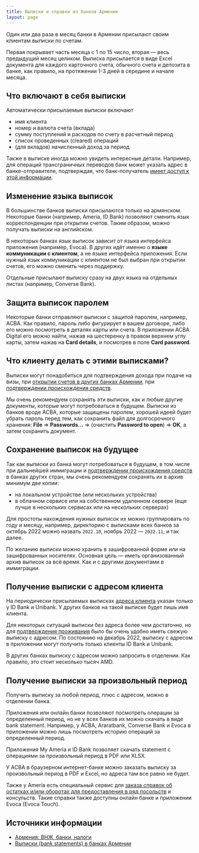 ```yaml
---
title: Выписки и справки из банков Армении
layout: page
---
```


Один или два раза в месяц банки в Армении присылают своим клиентам выписки по счетам.

Первая покрывает часть месяца с 1 по 15 число, вторая — весь предыдущий месяц целиком. Выписка присылается в виде Excel документа для каждого карточного счета, обычного счета и депозита в банке, как правило, на протяжении 1-3 дней в середине и начале месяца.

## Что включают в себя выписки

Автоматически присылаемые выписки включают

- имя клиента
- номер и валюта счета (вклада)
- сумму поступлений и расходов по счету в расчетный период
- список проведенных (cleared) операций
- (для вкладов) начисленный доход за период

Также в выписке иногда можно увидеть интересные детали. Например, для операций трансграничных переводов банк может указать адрес в банке-отправителе, подтверждая, что банк-получатель [имеет доступ к этой информации](../money/bank-address.md).

## Изменение языка выписок

В большинстве банков выписки присылаются только на армянском. Некоторые банки (например, Ameria, ID Bank) позволяют сменить язык корреспонденции при открытии счетов. Таким образом, можно получать выписки на английском.

В некоторых банках язык выписок зависит от языка интерфейса приложения (например, Evoca). В других идёт именно о **языке коммуникации с клиентом**, а не языке интерфейса приложения. Если нужный язык коммуникации с клиентом не был выбран при открытии счетов, его можно сменить через поддержку.

Отдельные присылают выписку сразу на двух языка на отдельных листах (например, Converse Bank).

## Защита выписок паролем

Некоторые банки отправляют выписки с защитой паролем, например, ACBA. Как правило, пароль либо фигурирует в вашем договоре, либо его можно посмотреть в деталях карты или счета. В приложении ACBA Digital его можно найти, нажав на шестеренку в правом верхнем углу карты, затем нажав на **Card details**, и посмотрев в поле **Card password**.

## Что клиенту делать с этими выписками?

Выписки могут понадобиться для подтверждения дохода при подаче на визы, при [открытии счетов в других банках Армении](requirements-fl.md), при [подтверждении происхождения средств](../money/proof-of-origin.md).

Мы очень рекомендуем сохранять эти выписки, как и любые другие документы, которые могут потребоваться в будущем. Выписки из банков вроде ACBA, которые защищены паролем, хорошей идеей будет убрать пароль перед тем, как сохранить файл для долгосрочного хранения: **File** ⇒ **Passwords…** ⇒ (очистить **Password to open**) ⇒ **OK**, а затем сохранить документ.

## Сохранение выписок на будущее

Так как выписки из банка могут потребоваться в будущем, в том числе при дальнейшей иммиграции и [подтверждении происхождения средств](../money/proof-of-origin.md) в банках других стран, мы очень рекомендуем сохранять их в архив минимум две копии:

- на локальном устройстве (или нескольких устройства)
- в облачном сервисе или на собственном удаленном сервере (еще лучше в нескольких сервисах или на нескольких серверах)

Для простоты нахождения нужных выписок их можно группировать по году и месяцу, например, директорию с выписками всех банков за октябрь 2022 можно назвать `2022.10`, ноябрь 2022 — `2022.11`, и так далее.

По желанию выписки можно хранить в зашифрованной форме или на зашифрованных носителях. Основная цель — иметь организованный архив выписок за всё время. Как и с другими документами в иммиграции.

## Получение выписки с адресом клиента

На периодически присылаемых выписках [адреса клиента](../money/bank-address.md) указан только у ID Bank и Unibank. У других банков на такой выписке будет лишь имя клиента.

Для некоторых ситуаций выписки без адреса более чем достаточно, но для [подтверждения проживания](../documents/proof-of-residence.md) было бы очень удобно иметь свежую выписку с адресом. По состоянию на декабрь 2022, выписку с адресом в приложении могут получить только клиенты ID Bank и Unibank.

В других банках выписку с адресом можно запросить в отделении. Как правило, это стоит несколько тысяч AMD.

## Получение выписки за произвольный период

Получить выписку за любой период, плюс с адресом, можно в отделении банка.

Приложения или онлайн банки позволяют посмотреть операции за определенный период, но не у всех банков их можно скачать в виде bank statement. Например, у ACBA, Araratbank, Converse Bank и Evoca в приложении можно лишь посмотреть историю операций за определенный период.

Приложения My Ameria и ID Bank позволяет скачать statement с операциями за произвольный период в PDF или XLSX.

У ACBA в браузерном интернет-банке можно заказать выписку за произвольный период в PDF и Excel, но адреса там все равно не будет.

Также у Ameria есть специальный сервис для [заказа справок об остатках и/или оборотах для предоставления в ряд посольств](https://ameriabank.am/Embassy/ru-RU) и консульств. Такие справки также доступны онлайн банке и приложении Evoca (Evoca Touch).

## Источники информации

- [Армения: ВНЖ, банки, налоги](https://t.me/am_banking_and_residency)
- [Выписки (bank statements) в банках Армении](https://www.notion.so/72ccfdc5da314978ac74e90282eb29a7)
